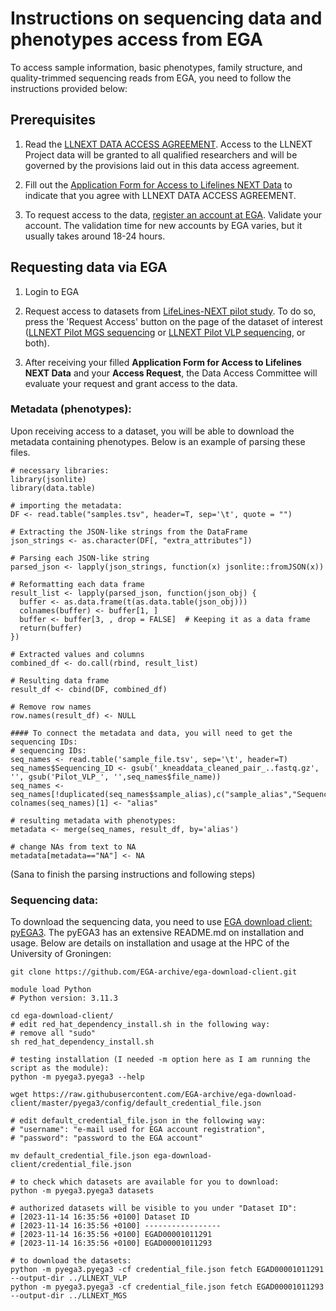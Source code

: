 # Instructions on sequencing data and phenotypes access from EGA

To access sample information, basic phenotypes, family structure, and quality-trimmed sequencing reads from EGA, you need to follow the instructions provided below:

## Prerequisites
1. Read the [LLNEXT DATA ACCESS AGREEMENT](https://groningenmicrobiome.org/?page_id=2598). Access to the LLNEXT Project data will be granted 
to all qualified researchers and will be governed by the provisions laid out in this data access agreement.

2. Fill out the [Application Form for Access to Lifelines NEXT Data](https://docs.google.com/forms/d/e/1FAIpQLScUaLZk6Smz66EAqgb0JmzyXLPF3V9mHdvWEuL98qT4yF1j5g/viewform) to indicate that you agree with LLNEXT DATA ACCESS AGREEMENT.

3. To request access to the data, [register an account at EGA](https://ega-archive.org/register/). Validate your account. The validation time for new accounts by EGA varies, but it usually takes around 18-24 hours.

## Requesting data via EGA
1. Login to EGA
   
2. Request access to datasets from [LifeLines-NEXT pilot study](https://ega-archive.org/studies/EGAS00001005969). To do so, press the 'Request Access' button on the page of the dataset of interest ([LLNEXT Pilot MGS sequencing](https://ega-archive.org/datasets/EGAD00001011293) or [LLNEXT Pilot VLP sequencing](https://ega-archive.org/datasets/EGAD00001011291), or both).

3. After receiving your filled **Application Form for Access to Lifelines NEXT Data** and your **Access Request**, the Data Access Committee will evaluate your request and grant access to the data.

### Metadata (phenotypes):
Upon receiving access to a dataset, you will be able to download the metadata containing phenotypes. Below is an example of parsing these files.

```
# necessary libraries:
library(jsonlite)
library(data.table)

# importing the metadata:
DF <- read.table("samples.tsv", header=T, sep='\t', quote = "")

# Extracting the JSON-like strings from the DataFrame
json_strings <- as.character(DF[, "extra_attributes"])

# Parsing each JSON-like string
parsed_json <- lapply(json_strings, function(x) jsonlite::fromJSON(x))

# Reformatting each data frame
result_list <- lapply(parsed_json, function(json_obj) {
  buffer <- as.data.frame(t(as.data.table(json_obj)))
  colnames(buffer) <- buffer[1, ]
  buffer <- buffer[3, , drop = FALSE]  # Keeping it as a data frame
  return(buffer)
})

# Extracted values and columns
combined_df <- do.call(rbind, result_list)

# Resulting data frame
result_df <- cbind(DF, combined_df)

# Remove row names
row.names(result_df) <- NULL

#### To connect the metadata and data, you will need to get the sequencing IDs:
# sequencing IDs:
seq_names <- read.table('sample_file.tsv', sep='\t', header=T)
seq_names$Sequencing_ID <- gsub('_kneaddata_cleaned_pair_..fastq.gz', '', gsub('Pilot_VLP_', '',seq_names$file_name))
seq_names <- seq_names[!duplicated(seq_names$sample_alias),c("sample_alias","Sequencing_ID")]
colnames(seq_names)[1] <- "alias"

# resulting metadata with phenotypes:
metadata <- merge(seq_names, result_df, by='alias')

# change NAs from text to NA
metadata[metadata=="NA"] <- NA

```

(Sana to finish the parsing instructions and following steps)

### Sequencing data:

To download the sequencing data, you need to use [EGA download client: pyEGA3](https://github.com/EGA-archive/ega-download-client). The pyEGA3 has an extensive README.md on installation and usage. Below are details on installation and usage at the HPC of the University of Groningen:

```
git clone https://github.com/EGA-archive/ega-download-client.git

module load Python
# Python version: 3.11.3

cd ega-download-client/
# edit red_hat_dependency_install.sh in the following way:
# remove all "sudo"
sh red_hat_dependency_install.sh

# testing installation (I needed -m option here as I am running the script as the module):
python -m pyega3.pyega3 --help

wget https://raw.githubusercontent.com/EGA-archive/ega-download-client/master/pyega3/config/default_credential_file.json

# edit default_credential_file.json in the following way:
# "username": "e-mail used for EGA account registration",
# "password": "password to the EGA account"

mv default_credential_file.json ega-download-client/credential_file.json

# to check which datasets are available for you to download:
python -m pyega3.pyega3 datasets

# authorized datasets will be visible to you under "Dataset ID":
# [2023-11-14 16:35:56 +0100] Dataset ID
# [2023-11-14 16:35:56 +0100] -----------------
# [2023-11-14 16:35:56 +0100] EGAD00001011291
# [2023-11-14 16:35:56 +0100] EGAD00001011293

# to download the datasets:
python -m pyega3.pyega3 -cf credential_file.json fetch EGAD00001011291 --output-dir ../LLNEXT_VLP
python -m pyega3.pyega3 -cf credential_file.json fetch EGAD00001011293 --output-dir ../LLNEXT_MGS

```

